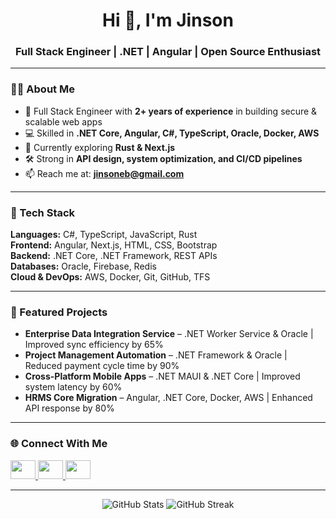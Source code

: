 <h1 align="center">Hi 👋, I'm Jinson</h1>
<h3 align="center">Full Stack Engineer | .NET | Angular | Open Source Enthusiast</h3>

---

### 👨‍💻 About Me  
- 🚀 Full Stack Engineer with **2+ years of experience** in building secure & scalable web apps  
- 💻 Skilled in **.NET Core, Angular, C#, TypeScript, Oracle, Docker, AWS**  
- 🌱 Currently exploring **Rust & Next.js**  
- 🛠 Strong in **API design, system optimization, and CI/CD pipelines**  
- 📫 Reach me at: **jinsoneb@gmail.com**  

---

### 🔧 Tech Stack  
**Languages:** C#, TypeScript, JavaScript, Rust  
**Frontend:** Angular, Next.js, HTML, CSS, Bootstrap  
**Backend:** .NET Core, .NET Framework, REST APIs  
**Databases:** Oracle, Firebase, Redis  
**Cloud & DevOps:** AWS, Docker, Git, GitHub, TFS  

---

### 📌 Featured Projects  
- **Enterprise Data Integration Service** – .NET Worker Service & Oracle | Improved sync efficiency by 65%  
- **Project Management Automation** – .NET Framework & Oracle | Reduced payment cycle time by 90%  
- **Cross-Platform Mobile Apps** – .NET MAUI & .NET Core | Improved system latency by 60%  
- **HRMS Core Migration** – Angular, .NET Core, Docker, AWS | Enhanced API response by 80%  

---

### 🌐 Connect With Me  
<p align="left">
<a href="https://linkedin.com/in/jinsoneb" target="_blank">
  <img src="https://raw.githubusercontent.com/rahuldkjain/github-profile-readme-generator/master/src/images/icons/Social/linked-in-alt.svg" height="30" width="40" />
</a>
<a href="https://twitter.com/jinsoneb" target="_blank">
  <img src="https://raw.githubusercontent.com/rahuldkjain/github-profile-readme-generator/master/src/images/icons/Social/twitter.svg" height="30" width="40" />
</a>
<a href="https://discord.gg/FourAndHalf#2103" target="_blank">
  <img src="https://raw.githubusercontent.com/rahuldkjain/github-profile-readme-generator/master/src/images/icons/Social/discord.svg" height="30" width="40" />
</a>
</p>

---

<p align="center">
  <img src="https://github-readme-stats.vercel.app/api?username=fourandhalf&show_icons=true&theme=default" alt="GitHub Stats" />
  <img src="https://github-readme-streak-stats.herokuapp.com/?user=fourandhalf&theme=default" alt="GitHub Streak" />
</p>
